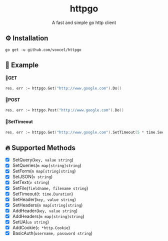 <p align="center">
    <h1 align="center">httpgo</h1>
    <p align="center">A fast and simple go http client </p>
</p>

## ⚙️ Installation

```
go get -u github.com/voocel/httpgo
```

## 👀 Example
#### 📖GET

```go
res, err := httpgo.Get("http://www.google.com").Do()
```

#### 📖POST
```go
res, err := httpgo.Post("http://www.google.com").Do()
```

#### 📖SetTimeout
```go
res, err := httpgo.Get("http://www.google.com").SetTimeout(5 * time.Second).Do()
```

## 🔥 Supported Methods
* [x] SetQuery(`key, value string`)
* [x] SetQueries(`m map[string]string`)
* [x] SetForm(`m map[string]string`)
* [x] SetJSON(`v string`)
* [x] SetText(`v string`)
* [x] SetFile(`fieldname, filename string`)
* [x] SetTimeout(`t time.Duration`)
* [x] SetHeader(`key, value string`)
* [x] SetHeaders(`m map[string]string`)
* [x] AddHeader(`key, value string`)
* [x] AddHeaders(`m map[string]string`)
* [x] SetUA(`ua string`)
* [x] AddCookie(`c *http.Cookie`)
* [x] BasicAuth(`username, password string`)